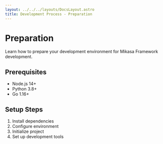 ```yaml
---
layout: ../../../layouts/DocsLayout.astro
title: Development Process - Preparation
---
```


# Preparation

Learn how to prepare your development environment for Mikasa Framework development.

## Prerequisites

- Node.js 14+
- Python 3.8+
- Go 1.16+

## Setup Steps

1. Install dependencies
2. Configure environment
3. Initialize project
4. Set up development tools